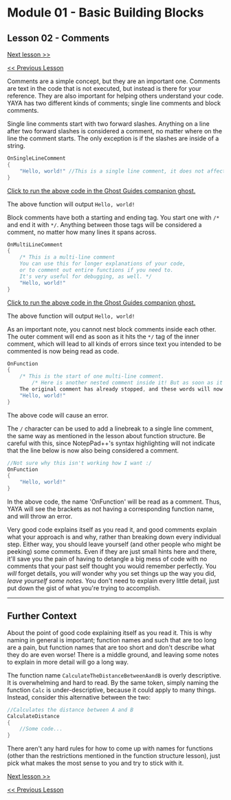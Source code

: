 # Module 01 - Basic Building Blocks

## Lesson 02 - Comments

[Next lesson >>](../module_01_basic_building_blocks/03_data_types.md)

[<< Previous Lesson](../module_01_basic_building_blocks/01_calling_functions.md)

Comments are a simple concept, but they are an important one. Comments are text in the code that is not executed, but instead is there for your reference. They are also important for helping others understand your code. YAYA has two different kinds of comments; single line comments and block comments.

Single line comments start with two forward slashes. Anything on a line after two forward slashes is considered a comment, no matter where on the line the comment starts. The only exception is if the slashes are inside of a string.

```c
OnSingleLineComment
{
	"Hello, world!" //This is a single line comment, it does not affect the code and is only here to help your code be understood.
}
```

[Click to run the above code in the Ghost Guides companion ghost.](https://zichqec.github.io/YAYA_Fundamentals/jump.html?url=x-ukagaka-link%3Atype%3Devent%26ghost%3DGhost%20Guides%26info%3DOnExample.M1.L2.SingleLineComment)

The above function will output `Hello, world!`

Block comments have both a starting and ending tag. You start one with `/*` and end it with `*/`. Anything between those tags will be considered a comment, no matter how many lines it spans across.

```c
OnMultiLineComment
{
	/* This is a multi-line comment
	You can use this for longer explanations of your code,
	or to comment out entire functions if you need to.
	It's very useful for debugging, as well. */
	"Hello, world!"
}
```

[Click to run the above code in the Ghost Guides companion ghost.](https://zichqec.github.io/YAYA_Fundamentals/jump.html?url=x-ukagaka-link%3Atype%3Devent%26ghost%3DGhost%20Guides%26info%3DOnExample.M1.L2.MultiLineComment)

The above function will output `Hello, world!`

As an important note, you cannot nest block comments inside each other. The outer comment will end as soon as it hits the `*/` tag of the inner comment, which will lead to all kinds of errors since text you intended to be commented is now being read as code.

```c
OnFunction
{
	/* This is the start of one multi-line comment.
		/* Here is another nested comment inside it! But as soon as it reaches an ending tag... */
	The original comment has already stopped, and these words will now be read as code, causing an error. */
	"Hello, world!"
}
```

The above code will cause an error.

The `/` character can be used to add a linebreak to a single line comment, the same way as mentioned in the lesson about function structure. Be careful with this, since NotepPad++'s syntax highlighting will not indicate that the line below is now also being considered a comment.

```c
//Not sure why this isn't working how I want :/
OnFunction
{
	"Hello, world!"
}
```

In the above code, the name 'OnFunction' will be read as a comment. Thus, YAYA will see the brackets as not having a corresponding function name, and will throw an error.


Very good code explains itself as you read it, and good comments explain what your approach is and why, rather than breaking down every individual step. Either way, you should leave yourself (and other people who might be peeking) some comments. Even if they are just small hints here and there, it'll save you the pain of having to detangle a big mess of code with no comments that your past self thought you would remember perfectly. You *will* forget details, you *will* wonder why you set things up the way you did, *leave yourself some notes.* You don't need to explain every little detail, just put down the gist of what you're trying to accomplish.

---

## Further Context

About the point of good code explaining itself as you read it. This is why naming in general is important; function names and such that are too long are a pain, but function names that are too short and don't describe what they do are even worse! There is a middle ground, and leaving some notes to explain in more detail will go a long way.

The function name `CalculateTheDistanceBetweenAandB` is overly descriptive. It is overwhelming and hard to read. By the same token, simply naming the function `Calc` is under-descriptive, because it could apply to many things. Instead, consider this alternative between the two:

```c
//Calculates the distance between A and B
CalculateDistance
{
	//Some code...
}
```

There aren't any hard rules for how to come up with names for functions (other than the restrictions mentioned in the function structure lesson), just pick what makes the most sense to you and try to stick with it.

[Next lesson >>](../module_01_basic_building_blocks/03_data_types.md)

[<< Previous Lesson](../module_01_basic_building_blocks/01_calling_functions.md)
